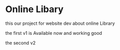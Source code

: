 <h1>Online Libary</h1>

this our project for website dev about online Library 

the first v1 is Available now and working good

the second v2 